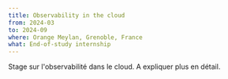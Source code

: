 ```yaml
---
title: Observability in the cloud
from: 2024-03
to: 2024-09
where: Orange Meylan, Grenoble, France
what: End-of-study internship
---
```


Stage sur l'observabilité dans le cloud.
A expliquer plus en détail.

